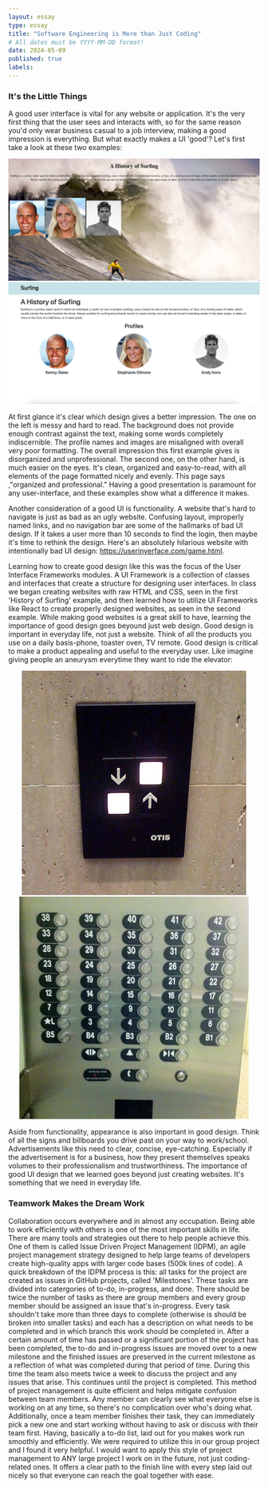 ```yaml
---
layout: essay
type: essay
title: "Software Engineering is More than Just Coding"
# All dates must be YYYY-MM-DD format!
date: 2024-05-09
published: true
labels:
---
```


### It's the Little Things
A good user interface is vital for any website or application. It's the very first thing that the user sees and interacts with, so for the same reason you'd only wear business casual to a job interview, making a good impression is everything. But what exactly makes a UI 'good'? Let's first take a look at these two examples: 

<p align="center">
<img src="../img/softwareengineering/bad.png" />
<img src="../img/softwareengineering/meteor-example.png" />
</p>

At first glance it's clear which design gives a better impression. The one on the left is messy and hard to read. The background does not provide enough contrast against the text, making some words completely indiscernible. The profile names and images are misaligned with overall very poor formatting. The overall impression this first example gives is disorganized and unprofessional. The second one, on the other hand, is much easier on the eyes. It's clean, organized and easy-to-read, with all elements of the page formatted nicely and evenly. This page says ,"organized and professional." Having a good presentation is paramount for any user-interface, and these examples show what a difference it makes.

Another consideration of a good UI is functionality. A website that's hard to navigate is just as bad as an ugly website. Confusing layout, improperly named links, and no navigation bar are some of the hallmarks of bad UI design. If it takes a user more than 10 seconds to find the login, then maybe it's time to rethink the design. Here's an absolutely hilarious website with intentionally bad UI design: https://userinyerface.com/game.html. 

Learning how to create good design like this was the focus of the User Interface Frameworks modules. A UI Framework is a collection of classes and interfaces that create a structure for designing user interfaces. In class we began creating websites with raw HTML and CSS, seen in the first 'History of Surfing' example, and then learned how to utilize UI Frameworks like React to create properly designed websites, as seen in the second example. While making good websites is a great skill to have, learning the importance of good design goes beyound just web design. Good design is important in everyday life, not just a website. Think of all the products you use on a daily basis-phone, toaster oven, TV remote. Good design is critical to make a product appealing and useful to the everyday user. Like imagine giving people an aneurysm everytime they want to ride the elevator: 

<p align="center">
<img src="../img/softwareengineering/elevator-buttons.jpeg" />
<img src="../img/softwareengineering/elevator.png" />
</p>

Aside from functionality, appearance is also important in good design. Think of all the signs and billboards you drive past on your way to work/school. Advertisements like this need to clear, concise, eye-catching. Especially if the advertisement is for a business, how they present themselves speaks volumes to their professionalism and trustworthiness. The importance of good UI design that we learned goes beyond just creating websites. It's something that we need in everyday life. 

### Teamwork Makes the Dream Work
Collaboration occurs everywhere and in almost any occupation. Being able to work efficiently with others is one of the most important skills in life. There are many tools and strategies out there to help people achieve this. One of them is called Issue Driven Project Management (IDPM), an agile project management strategy designed to help large teams of developers create high-quality apps with larger code bases (500k lines of code). A quick breakdown of the IDPM process is this: all tasks for the project are created as issues in GitHub projects, called 'Milestones'. These tasks are divided into catergories of to-do, in-progress, and done. There should be twice the number of tasks as there are group members and every group member should be assigned an issue that's in-progress. Every task shouldn't take more than three days to complete (otherwise is should be broken into smaller tasks) and each has a description on what needs to be completed and in which branch this work should be completed in. After a certain amount of time has passed or a significant portion of the project has been completed, the to-do and in-progress issues are moved over to a new milestone and the finished issues are preserved in the current milestone as a reflection of what was completed during that period of time. During this time the team also meets twice a week to discuss the project and any issues that arise. This continues until the project is completed. This method of project management is quite efficient and helps mitigate confusion between team members. Any member can clearly see what everyone else is working on at any time, so there's no complication over who's doing what. Additionally, once a team member finishes their task, they can immediately pick a new one and start working without having to ask or discuss with their team first. Having, basically a to-do list, laid out for you makes work run smoothly and efficiently. We were required to utilize this in our group project and I found it very helpful. I would want to apply this style of project management to ANY large project I work on in the future, not just coding-related ones. It offers a clear path to the finish line with every step laid out nicely so that everyone can reach the goal together with ease. 